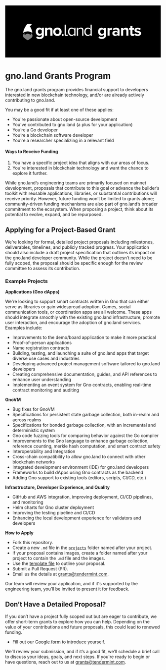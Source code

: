 ![banner.png](./banner.png)

# gno.land Grants Program

The gno.land grants program provides financial support to developers interested in new blockchain technology, and/or are already actively contributing to gno.land. 

You may be a good fit if at least one of these applies:
* You're passionate about open-source development
* You’ve contributed to gno.land (a plus for your application)
* You’re a Go developer
* You’re a blockchain software developer
* You’re a researcher specializing in a relevant field

#### **Ways to Receive Funding**

1. You have a specific project idea that aligns with our areas of focus.
2. You're interested in blockchain technology and want the chance to explore it further.

While gno.land’s engineering teams are primarily focused on mainnet development, proposals that contribute to this goal or advance the builder’s toolkit with reusable applications, libraries, or substantial contributions will receive priority. However, future funding won’t be limited to grants alone; community-driven funding mechanisms are also part of gno.land’s broader commitment to the ecosystem. When proposing a project, think about its potential to evolve, expand, and be repurposed.

## **Applying for a Project-Based Grant**

We’re looking for formal, detailed project proposals including milestones, deliverables, timelines, and publicly tracked progress. Your application should also include a draft project specification that outlines its impact on the gno.land developer community. While the project doesn’t need to be fully scoped, the proposal should be specific enough for the review committee to assess its contribution.

### **Example Projects**
**Applications (Gno dApps)**

We're looking to support smart contracts written in Gno that can either serve as libraries or gain widespread adoption. Games, social communication tools, or coordination apps are all welcome. These apps should integrate smoothly with the existing gno.land infrastructure, promote user interaction, and encourage the adoption of gno.land services. Examples include:
* Improvements to the demo/board application to make it more practical
* Proof-of-person applications
* Name registration contracts
* Building, testing, and launching a suite of gno.land apps that target diverse use cases and industries
* Developing advanced project management software tailored to gno.land developers
* Creating comprehensive documentation, guides, and API references to enhance user understanding
* Implementing an event system for Gno contracts, enabling real-time contract monitoring and auditing

**GnoVM**
* Bug fixes for GnoVM
* Specifications for persistent state garbage collection, both in-realm and across realms
* Specifications for bonded garbage collection, with an incremental and deterministic system
* Gno code fuzzing tools for comparing behavior against the Go compiler
* Improvements to the Gno language to enhance garbage collection, reference counting, merkle hash computation, and smart contract safety
* Interoperability and Integration
* Cross-chain compatibility to allow gno.land to connect with other blockchain networks
* Integrated development environment (IDE) for gno.land developers
* Frameworks to build dApps using Gno contracts as the backend
* Adding Gno support to existing tools (editors, scripts, CI/CD, etc.)

**Infrastructure, Developer Experience, and Quality**

* GitHub and AWS integration, improving deployment, CI/CD pipelines, and monitoring
* Helm charts for Gno cluster deployment
* Improving the testing pipeline and CI/CD
* Enhancing the local development experience for validators and developers

**How to Apply**
* Fork this repository.
* Create a new `.md` file in the [`projects`](./projects) folder named after your project.
* If your proposal contains images, create a folder named after your project to contain the `.md` file and the images.
* Use the [template file](projects/TEMPLATE.md) to outline your proposal.
* Submit a Pull Request (PR).
* Email us the details at [grants@tendermint.com](mailto:grants@tendermint.com).

Our team will review your application, and if it's supported by the engineering team, you’ll be invited to present it for feedback.

## **Don’t Have a Detailed Proposal?**

If you don’t have a project fully scoped out but are eager to contribute, we offer short-term grants to explore how you can help. Depending on the value of your contributions and future proposals, this could lead to renewed funding.
* Fill out our [Google form](https://docs.google.com/forms/d/1CUigL0G4EdqYRO7xFH7wUprNAN51-oVQOTelwfyfmSQ/edit) to introduce yourself.


We’ll review your submission, and if it’s a good fit, we’ll schedule a brief call to discuss your ideas, goals, and next steps. If you're ready to begin or have questions, reach out to us at grants@tendermint.com.
